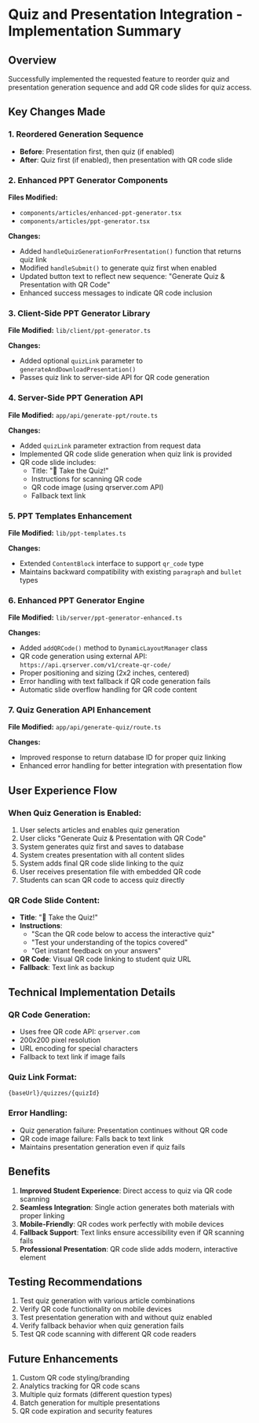 # Quiz and Presentation Integration - Implementation Summary

## Overview
Successfully implemented the requested feature to reorder quiz and presentation generation sequence and add QR code slides for quiz access.

## Key Changes Made

### 1. Reordered Generation Sequence
- **Before**: Presentation first, then quiz (if enabled)
- **After**: Quiz first (if enabled), then presentation with QR code slide

### 2. Enhanced PPT Generator Components
**Files Modified:**
- `components/articles/enhanced-ppt-generator.tsx`
- `components/articles/ppt-generator.tsx`

**Changes:**
- Added `handleQuizGenerationForPresentation()` function that returns quiz link
- Modified `handleSubmit()` to generate quiz first when enabled
- Updated button text to reflect new sequence: "Generate Quiz & Presentation with QR Code"
- Enhanced success messages to indicate QR code inclusion

### 3. Client-Side PPT Generator Library
**File Modified:** `lib/client/ppt-generator.ts`

**Changes:**
- Added optional `quizLink` parameter to `generateAndDownloadPresentation()`
- Passes quiz link to server-side API for QR code generation

### 4. Server-Side PPT Generation API
**File Modified:** `app/api/generate-ppt/route.ts`

**Changes:**
- Added `quizLink` parameter extraction from request data
- Implemented QR code slide generation when quiz link is provided
- QR code slide includes:
  - Title: "📱 Take the Quiz!"
  - Instructions for scanning QR code
  - QR code image (using qrserver.com API)
  - Fallback text link

### 5. PPT Templates Enhancement
**File Modified:** `lib/ppt-templates.ts`

**Changes:**
- Extended `ContentBlock` interface to support `qr_code` type
- Maintains backward compatibility with existing `paragraph` and `bullet` types

### 6. Enhanced PPT Generator Engine
**File Modified:** `lib/server/ppt-generator-enhanced.ts`

**Changes:**
- Added `addQRCode()` method to `DynamicLayoutManager` class
- QR code generation using external API: `https://api.qrserver.com/v1/create-qr-code/`
- Proper positioning and sizing (2x2 inches, centered)
- Error handling with text fallback if QR code generation fails
- Automatic slide overflow handling for QR code content

### 7. Quiz Generation API Enhancement
**File Modified:** `app/api/generate-quiz/route.ts`

**Changes:**
- Improved response to return database ID for proper quiz linking
- Enhanced error handling for better integration with presentation flow

## User Experience Flow

### When Quiz Generation is Enabled:
1. User selects articles and enables quiz generation
2. User clicks "Generate Quiz & Presentation with QR Code"
3. System generates quiz first and saves to database
4. System creates presentation with all content slides
5. System adds final QR code slide linking to the quiz
6. User receives presentation file with embedded QR code
7. Students can scan QR code to access quiz directly

### QR Code Slide Content:
- **Title**: "📱 Take the Quiz!"
- **Instructions**: 
  - "Scan the QR code below to access the interactive quiz"
  - "Test your understanding of the topics covered"
  - "Get instant feedback on your answers"
- **QR Code**: Visual QR code linking to student quiz URL
- **Fallback**: Text link as backup

## Technical Implementation Details

### QR Code Generation:
- Uses free QR code API: `qrserver.com`
- 200x200 pixel resolution
- URL encoding for special characters
- Fallback to text link if image fails

### Quiz Link Format:
```
{baseUrl}/quizzes/{quizId}
```

### Error Handling:
- Quiz generation failure: Presentation continues without QR code
- QR code image failure: Falls back to text link
- Maintains presentation generation even if quiz fails

## Benefits

1. **Improved Student Experience**: Direct access to quiz via QR code scanning
2. **Seamless Integration**: Single action generates both materials with proper linking
3. **Mobile-Friendly**: QR codes work perfectly with mobile devices
4. **Fallback Support**: Text links ensure accessibility even if QR scanning fails
5. **Professional Presentation**: QR code slide adds modern, interactive element

## Testing Recommendations

1. Test quiz generation with various article combinations
2. Verify QR code functionality on mobile devices
3. Test presentation generation with and without quiz enabled
4. Verify fallback behavior when quiz generation fails
5. Test QR code scanning with different QR code readers

## Future Enhancements

1. Custom QR code styling/branding
2. Analytics tracking for QR code scans
3. Multiple quiz formats (different question types)
4. Batch generation for multiple presentations
5. QR code expiration and security features